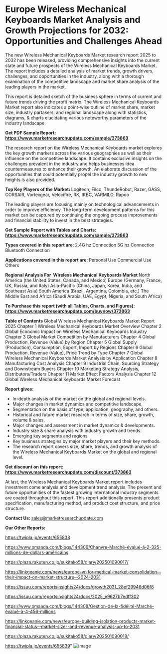# Europe Wireless Mechanical Keyboards Market Analysis and Growth Projections for 2032: Opportunities and Challenges Ahead

The new Wireless Mechanical Keyboards Market research report 2025 to 2032 has been released, providing comprehensive insights into the current state and future prospects of the Wireless Mechanical Keyboards Market. The report includes a detailed analysis of market trends, growth drivers, challenges, and opportunities in the industry, along with a thorough examination of the competitive landscape and market share analysis of the leading players in the market.

This report is detailed sketch of the business sphere in terms of current and future trends driving the profit matrix. The Wireless Mechanical Keyboards Market report also indicates a point-wise outline of market share, market size, industry partakers, and regional landscape along with statistics, diagrams, &amp; charts elucidating various noteworthy parameters of the industry landscape.

<strong><b>Get PDF Sample Report: <a href=https://www.marketresearchupdate.com/sample/373863>https://www.marketresearchupdate.com/sample/373863</a></b></strong>

The research report on the Wireless Mechanical Keyboards market explores the key growth markers across the various geographies as well as their influence on the competitive landscape. It contains exclusive insights on the challenges prevalent in the industry and helps businesses idea countermeasures to enhance their growth. An elaborate discussion of the opportunities that could potentially propel the industry growth to new heights is also provided.

<strong><b>Top Key Players of the Market:
</b></strong>Logitech, Filco, ThundeRobot, Razer, GASS, CORSAIR, Vortexgear, Velocifire, RK, IKBC, VARMILO, Rapoo<strong><b>
</b></strong>

The leading players are focusing mainly on technological advancements in order to improve efficiency. The long-term development patterns for this market can be captured by continuing the ongoing process improvements and financial stability to invest in the best strategies.

<strong><b>Get Sample Report with Tables and Charts: <a href=https://www.marketresearchupdate.com/sample/373863>https://www.marketresearchupdate.com/sample/373863</a></b></strong>

<strong><b>Types covered in this report are:
</b></strong>2.4G hz Connection
5G hz Connection
Bluetooth Connection<strong><b>
</b></strong>

<strong><b>Applications covered in this report are:
</b></strong>Personal Use
Commercial Use
Others<strong><b>
</b></strong>

<strong><b>Regional Analysis For  Wireless Mechanical Keyboards Market</b></strong><strong><b>
</b></strong>North America (the United States, Canada, and Mexico)
Europe (Germany, France, UK, Russia, and Italy)
Asia-Pacific (China, Japan, Korea, India, and Southeast Asia)
South America (Brazil, Argentina, Colombia, etc.)
The Middle East and Africa (Saudi Arabia, UAE, Egypt, Nigeria, and South Africa)

<strong><b>To Purchase this report (with all Tables, Charts, and Figures): <a href=https://www.marketresearchupdate.com/buynow/373863>https://www.marketresearchupdate.com/buynow/373863</a></b></strong>

<strong><b>Table of Contents</b></strong><strong><b>
</b></strong>Global Wireless Mechanical Keyboards Market Report 2025
Chapter 1 Wireless Mechanical Keyboards Market Overview
Chapter 2 Global Economic Impact on Wireless Mechanical Keyboards Industry
Chapter 3 Global Market Competition by Manufacturers
Chapter 4 Global Production, Revenue (Value) by Region
Chapter 5 Global Supply (Production), Consumption, Export, Import by Regions
Chapter 6 Global Production, Revenue (Value), Price Trend by Type
Chapter 7 Global Wireless Mechanical Keyboards Market Analysis by Application
Chapter 8 Manufacturing Cost Analysis
Chapter 9 Industrial Chain, Sourcing Strategy and Downstream Buyers
Chapter 10 Marketing Strategy Analysis, Distributors/Traders
Chapter 11 Market Effect Factors Analysis
Chapter 12 Global Wireless Mechanical Keyboards Market Forecast

<strong><b>Report gives:</b></strong>

- In-depth analysis of the market on the global and regional levels.
- Major changes in market dynamics and competitive landscape.
- Segmentation on the basis of type, application, geography, and others.
- Historical and future market research in terms of size, share, growth, volume &amp; sales.
- Major changes and assessment in market dynamics &amp; developments.
- Industry size &amp; share analysis with industry growth and trends.
- Emerging key segments and regions
- Key business strategies by major market players and their key methods.
- The research report covers size, share, trends, and growth analysis of the Wireless Mechanical Keyboards Market on the global and regional level.

<strong><b>Get discount on this report: <a href=https://www.marketresearchupdate.com/discount/373863>https://www.marketresearchupdate.com/discount/373863</a></b></strong>

At last, the Wireless Mechanical Keyboards Market report includes investment come analysis and development trend analysis. The present and future opportunities of the fastest growing international industry segments are coated throughout this report. This report additionally presents product specification, manufacturing method, and product cost structure, and price structure.

<strong><b>Contact Us:
</b></strong>sales@marketresearchupdate.com

<strong>Our Other Reports:</strong>

<a href=https://twipla.jp/events/655838>https://twipla.jp/events/655838</a>

<a href=https://www.omaada.com/blogs/144306/Chanvre-Marché-évalué-à-2-325-millions-de-dollars-américains>https://www.omaada.com/blogs/144306/Chanvre-Marché-évalué-à-2-325-millions-de-dollars-américains</a>

<a href=https://plaza.rakuten.co.jp/sukitako58/diary/202501090017/>https://plaza.rakuten.co.jp/sukitako58/diary/202501090017/</a>

<a href=https://linkgeanie.com/news/europe-vr-for-medical-market-consolidation--their-impact-on-market-structure--2024-2031>https://linkgeanie.com/news/europe-vr-for-medical-market-consolidation--their-impact-on-market-structure--2024-2031</a>

<a href=https://issuu.com/reportsinsights24/docs/growth2031_28ef29946d06f8>https://issuu.com/reportsinsights24/docs/growth2031_28ef29946d06f8</a>

<a href=https://issuu.com/reportsinsights24/docs/2025_e9627b7edff302>https://issuu.com/reportsinsights24/docs/2025_e9627b7edff302</a>

<a href=https://www.omaada.com/blogs/144308/Gestion-de-la-fidélité-Marché-évalué-à-4-456-millions>https://www.omaada.com/blogs/144308/Gestion-de-la-fidélité-Marché-évalué-à-4-456-millions</a>

<a href=https://linkgeanie.com/news/europe-building-isolation-products-market-financial-status--market-size--and-revenue-analysis-up-to-2031>https://linkgeanie.com/news/europe-building-isolation-products-market-financial-status--market-size--and-revenue-analysis-up-to-2031</a>

<a href=https://plaza.rakuten.co.jp/sukitako58/diary/202501090018/>https://plaza.rakuten.co.jp/sukitako58/diary/202501090018/</a>

<a href=https://twipla.jp/events/655839>https://twipla.jp/events/655839</a>"
![image](https://github.com/user-attachments/assets/e45d0aed-ddb2-431c-86f6-bce947813b8b)
